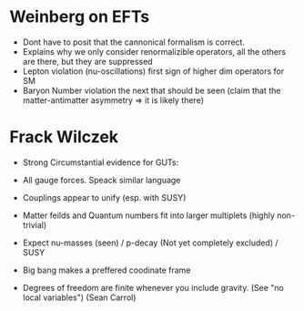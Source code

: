 # Weinberg on EFTs

   - Dont have to posit that the cannonical formalism is correct.
   - Explains why we only consider renormalizible operators, all the others are there, but they are suppressed
   - Lepton violation (nu-oscillations) first sign of higher dim operators for SM
   - Baryon Number violation the next that should be seen (claim that the matter-antimatter asymmetry => it is likely there)


# Frack Wilczek

  - Strong Circumstantial evidence for GUTs:
  - All gauge forces.  Speack similar language
  - Couplings appear to unify (esp. with SUSY)
  - Matter feilds and Quantum numbers fit into larger multiplets (highly non-trivial)
  - Expect nu-masses (seen) / p-decay (Not yet completely excluded) / SUSY
  - Big bang makes a preffered coodinate frame

- Degrees of freedom are finite whenever you include gravity.  (See "no local variables")
   (Sean Carrol)
